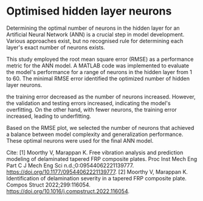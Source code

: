 # Optimised hidden layer neurons
Determining the optimal number of neurons in the hidden layer for an Artificial Neural Network (ANN) is a crucial step in model development. Various approaches exist, but no recognised rule for determining each layer's exact number of neurons exists. 

This study employed the root mean square error (RMSE) as a performance metric for the ANN model. A MATLAB code was implemented to evaluate the model's performance for a range of neurons in the hidden layer from 1 to 60. The minimal RMSE error identified the optimized number of hidden layer neurons.

the training error decreased as the number of neurons increased. However, the validation and testing errors increased, indicating the model's overfitting. On the other hand, with fewer neurons, the training error increased, leading to underfitting.

Based on the RMSE plot, we selected the number of neurons that achieved a balance between model complexity and generalization performance. These optimal neurons were used for the final ANN model.

Cite:
[1]	Moorthy V, Marappan K. Free vibration analysis and prediction modeling of delaminated tapered FRP composite plates. Proc Inst Mech Eng Part C J Mech Eng Sci n.d.;0:09544062221139777. https://doi.org/10.1177/09544062221139777.
[2]	Moorthy V, Marappan K. Identification of delamination severity in a tapered FRP composite plate. Compos Struct 2022;299:116054. https://doi.org/10.1016/j.compstruct.2022.116054.


